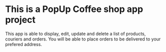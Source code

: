# This is a PopUp Coffee shop app project

This app is able to display, edit, update and delete a list of products, couriers and orders.
You will be able to place orders to be delivered to your prefered address.
